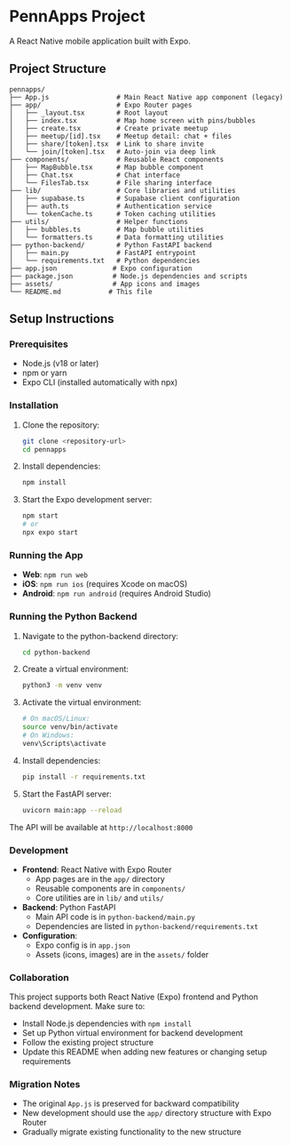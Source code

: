 # PennApps Project

A React Native mobile application built with Expo.

## Project Structure

```
pennapps/
├── App.js                 # Main React Native app component (legacy)
├── app/                   # Expo Router pages
│   ├── _layout.tsx        # Root layout
│   ├── index.tsx          # Map home screen with pins/bubbles
│   ├── create.tsx         # Create private meetup
│   ├── meetup/[id].tsx    # Meetup detail: chat + files
│   ├── share/[token].tsx  # Link to share invite
│   └── join/[token].tsx   # Auto-join via deep link
├── components/            # Reusable React components
│   ├── MapBubble.tsx      # Map bubble component
│   ├── Chat.tsx           # Chat interface
│   └── FilesTab.tsx       # File sharing interface
├── lib/                   # Core libraries and utilities
│   ├── supabase.ts        # Supabase client configuration
│   ├── auth.ts            # Authentication service
│   └── tokenCache.ts      # Token caching utilities
├── utils/                 # Helper functions
│   ├── bubbles.ts         # Map bubble utilities
│   └── formatters.ts      # Data formatting utilities
├── python-backend/        # Python FastAPI backend
│   ├── main.py            # FastAPI entrypoint
│   └── requirements.txt   # Python dependencies
├── app.json              # Expo configuration
├── package.json          # Node.js dependencies and scripts
├── assets/               # App icons and images
└── README.md            # This file
```

## Setup Instructions

### Prerequisites
- Node.js (v18 or later)
- npm or yarn
- Expo CLI (installed automatically with npx)

### Installation

1. Clone the repository:
   ```bash
   git clone <repository-url>
   cd pennapps
   ```

2. Install dependencies:
   ```bash
   npm install
   ```

3. Start the Expo development server:
   ```bash
   npm start
   # or
   npx expo start
   ```

### Running the App

- **Web**: `npm run web`
- **iOS**: `npm run ios` (requires Xcode on macOS)
- **Android**: `npm run android` (requires Android Studio)

### Running the Python Backend

1. Navigate to the python-backend directory:
   ```bash
   cd python-backend
   ```

2. Create a virtual environment:
   ```bash
   python3 -m venv venv
   ```

3. Activate the virtual environment:
   ```bash
   # On macOS/Linux:
   source venv/bin/activate
   # On Windows:
   venv\Scripts\activate
   ```

4. Install dependencies:
   ```bash
   pip install -r requirements.txt
   ```

5. Start the FastAPI server:
   ```bash
   uvicorn main:app --reload
   ```

The API will be available at `http://localhost:8000`

### Development

- **Frontend**: React Native with Expo Router
  - App pages are in the `app/` directory
  - Reusable components are in `components/`
  - Core utilities are in `lib/` and `utils/`
- **Backend**: Python FastAPI
  - Main API code is in `python-backend/main.py`
  - Dependencies are listed in `python-backend/requirements.txt`
- **Configuration**: 
  - Expo config is in `app.json`
  - Assets (icons, images) are in the `assets/` folder

### Collaboration

This project supports both React Native (Expo) frontend and Python backend development. Make sure to:
- Install Node.js dependencies with `npm install`
- Set up Python virtual environment for backend development
- Follow the existing project structure
- Update this README when adding new features or changing setup requirements

### Migration Notes

- The original `App.js` is preserved for backward compatibility
- New development should use the `app/` directory structure with Expo Router
- Gradually migrate existing functionality to the new structure